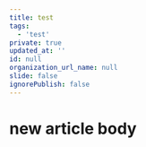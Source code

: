 ```yaml
---
title: test
tags:
  - 'test'
private: true
updated_at: ''
id: null
organization_url_name: null
slide: false
ignorePublish: false
---
```

# new article body
